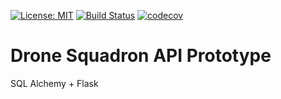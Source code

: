  [![License: MIT](https://img.shields.io/badge/License-MIT-yellow.svg)](https://opensource.org/licenses/MIT) [![Build Status](https://travis-ci.org/sarcoma/drone_squadron_api_prototype.svg?branch=master)](https://travis-ci.org/sarcoma/drone_squadron_api_prototype) [![codecov](https://codecov.io/gh/sarcoma/drone_squadron_api_prototype/branch/master/graph/badge.svg)](https://codecov.io/gh/sarcoma/drone_squadron_api_prototype)
# Drone Squadron API Prototype

SQL Alchemy + Flask
